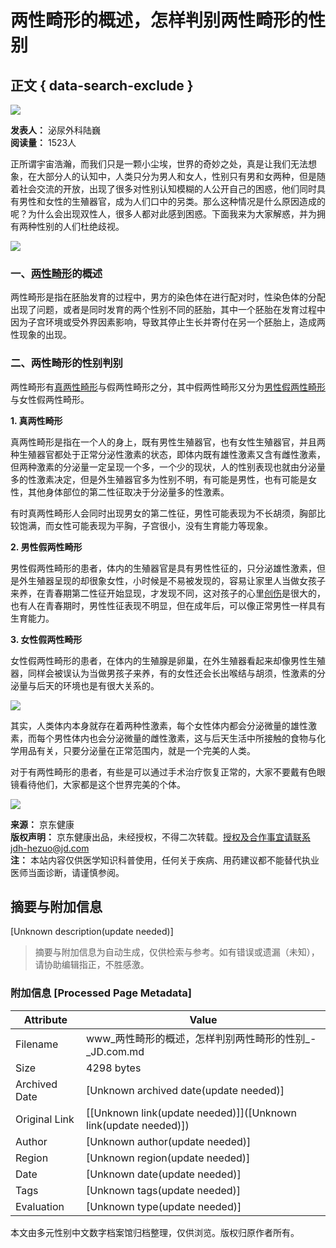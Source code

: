 # 两性畸形的概述，怎样判别两性畸形的性别

## 正文 { data-search-exclude }


![](https://storage.360buyimg.com/nhp/seo/img/logo.png)

**发表人：** 泌尿外科陆巍  
**阅读量：** 1523人  

正所谓宇宙浩瀚，而我们只是一颗小尘埃，世界的奇妙之处，真是让我们无法想象，在大部分人的认知中，人类只分为男人和女人，性别只有男和女两种，但是随着社会交流的开放，出现了很多对性别认知模糊的人公开自己的困惑，他们同时具有男性和女性的生殖器官，成为人们口中的另类。那么这种情况是什么原因造成的呢？为什么会出现双性人，很多人都对此感到困惑。下面我来为大家解惑，并为拥有两种性别的人们杜绝歧视。

![](//image.healthjd.com/da/jfs/t1/178718/7/6442/1081955/60b21692Ef15c850f/ee00853b0a0be869.jpg)

### **一、[两性畸形](https://cont.jd.com/wiki/disease/43801266107392?activityCode=54061292337152)的概述**

两性畸形是指在胚胎发育的过程中，男方的染色体在进行配对时，性染色体的分配出现了问题，或者是同时发育的两个性别不同的胚胎，其中一个胚胎在发育过程中因为子宫环境或受外界因素影响，导致其停止生长并寄付在另一个胚胎上，造成两性现象的出现。

### **二、两性畸形的性别判别**

两性畸形有[真两性畸形](https://cont.jd.com/wiki/disease/37449804292096?activityCode=54061292337152)与假两性畸形之分，其中假两性畸形又分为[男性假两性畸形](https://cont.jd.com/wiki/disease/41702729998336?activityCode=54061292337152)与女性假两性畸形。

**1\. 真两性畸形**

真两性畸形是指在一个人的身上，既有男性生殖器官，也有女性生殖器官，并且两种生殖器官都处于正常分泌性激素的状态，即体内既有雄性激素又含有雌性激素，但两种激素的分泌量一定呈现一个多，一个少的现状，人的性别表现也就由分泌量多的性激素决定，但是外生殖器官多为性别不明，有可能是男性，也有可能是女性，其他身体部位的第二性征取决于分泌量多的性激素。

有时真两性畸形人会同时出现男女的第二性征，男性可能表现为不长胡须，胸部比较饱满，而女性可能表现为平胸，子宫很小，没有生育能力等现象。

**2\. 男性假两性畸形**

男性假两性畸形的患者，体内的生殖器官是具有男性性征的，只分泌雄性激素，但是外生殖器呈现的却很象女性，小时候是不易被发现的，容易让家里人当做女孩子来养，在青春期第二性征开始显现，才发现不同，这对孩子的心里[创伤](https://cont.jd.com/wiki/disease/37719742885888?activityCode=54061292337152)是很大的，也有人在青春期时，男性性征表现不明显，但在成年后，可以像正常男性一样具有生育能力。

**3\. 女性假两性畸形**

女性假两性畸形的患者，在体内的生殖腺是卵巢，在外生殖器看起来却像男性生殖器，同样会被误认为当做男孩子来养，有的女性还会长出喉结与胡须，性激素的分泌量与后天的环境也是有很大关系的。

![](//image.healthjd.com/da/jfs/t1/182615/37/5660/537166/60b2169dE87e97ea6/a2eaf0d5143a57e5.jpg)

其实，人类体内本身就存在着两种性激素，每个女性体内都会分泌微量的雄性激素，而每个男性体内也会分泌微量的雌性激素，这与后天生活中所接触的食物与化学用品有关，只要分泌量在正常范围内，就是一个完美的人类。

对于有两性畸形的患者，有些是可以通过手术治疗恢复正常的，大家不要戴有色眼镜看待他们，大家都是这个世界完美的个体。

![](https://img11.360buyimg.com/imagetools/jfs/t1/216652/28/44676/1939/671a47bfF24f68785/7171269bc2c90112.png)

**来源：** 京东健康  
**版权声明：** 京东健康出品，未经授权，不得二次转载。授权及合作事宜请联系jdh-hezuo@jd.com  
**注：** 本站内容仅供医学知识科普使用，任何关于疾病、用药建议都不能替代执业医师当面诊断，请谨慎参阅。
<!-- tcd_original_link https://www.jd.com/pccontent/231459 -->


## 摘要与附加信息

<!-- tcd_abstract -->
[Unknown description(update needed)]
<!-- tcd_abstract_end -->

> 摘要与附加信息为自动生成，仅供检索与参考。如有错误或遗漏（未知），请协助编辑指正，不胜感激。

### 附加信息 [Processed Page Metadata]

| Attribute       | Value                                  |
|-----------------|----------------------------------------|
| Filename        | www_两性畸形的概述，怎样判别两性畸形的性别_-_JD.com.md                             |
| Size            | 4298 bytes                           |
| Archived Date   | [Unknown archived date(update needed)]                             |
| Original Link   | [[Unknown link(update needed)]]([Unknown link(update needed)])                       |
| Author          | [Unknown author(update needed)]                               |
| Region          | [Unknown region(update needed)]                               |
| Date            | [Unknown date(update needed)]                                 |
| Tags            | [Unknown tags(update needed)]                                 |
| Evaluation            | [Unknown type(update needed)]                                 |
<!-- tcd_table_end -->

本文由多元性别中文数字档案馆归档整理，仅供浏览。版权归原作者所有。
